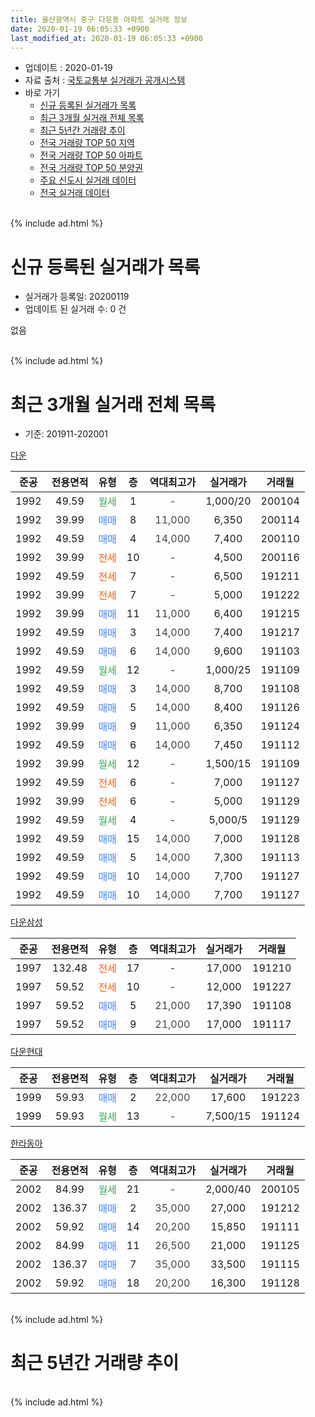 ```yaml
---
title: 울산광역시 중구 다운동 아파트 실거래 정보
date: 2020-01-19 06:05:33 +0900
last_modified_at: 2020-01-19 06:05:33 +0900
---
```


* 업데이트 : 2020-01-19
* 자료 출처 : [국토교통부 실거래가 공개시스템](http://rt.molit.go.kr)
* 바로 가기
    * [신규 등록된 실거래가 목록](#신규-등록된-실거래가-목록)
    * [최근 3개월 실거래 전체 목록](#최근-3개월-실거래-전체-목록)
    * [최근 5년간 거래량 추이](#최근-5년간-거래량-추이)
    * [전국 거래량 TOP 50 지역](https://apt-info.github.io/apt-trade-info/최근-3개월-전국에서-가장-거래가-많이-발생한-지역)
    * [전국 거래량 TOP 50 아파트](https://apt-info.github.io/apt-trade-info/최근-3개월-전국에서-가장-거래가-많이-발생한-아파트)
    * [전국 거래량 TOP 50 분양권](https://apt-info.github.io/apt-trade-info/최근-3개월-전국에서-가장-거래가-많이-발생한-분양권)
    * [주요 신도시 실거래 데이터](https://apt-info.github.io/apt-trade-info/주요-신도시)
    * [전국 실거래 데이터](https://apt-info.github.io/apt-trade-info/전국)
<br>
{% include ad.html %}
<br>

# 신규 등록된 실거래가 목록
* 실거래가 등록일: 20200119
* 업데이트 된 실거래 수: 0 건

없음

<br>
{% include ad.html %}
<br>

# 최근 3개월 실거래 전체 목록
* 기준: 201911-202001


[다운](https://search.naver.com/search.naver?query=%EC%9A%B8%EC%82%B0%EA%B4%91%EC%97%AD%EC%8B%9C+%EC%A4%91%EA%B5%AC+%EB%8B%A4%EC%9A%B4%EB%8F%99+%EB%8B%A4%EC%9A%B4)

|준공|전용면적|유형|층|역대최고가|실거래가|거래월|
|:---:|:---:|:---:|:---:|:---:|:---:|:---:|
|1992|49.59|<span style="color:#34a853">월세</span>|1|<span style="color:#444444">-</span>|1,000/20|200104|
|1992|39.99|<span style="color:#4285f3">매매</span>|8|<span style="color:#444444">11,000</span>|6,350|200114|
|1992|49.59|<span style="color:#4285f3">매매</span>|4|<span style="color:#444444">14,000</span>|7,400|200110|
|1992|39.99|<span style="color:#ff5a00">전세</span>|10|<span style="color:#444444">-</span>|4,500|200116|
|1992|49.59|<span style="color:#ff5a00">전세</span>|7|<span style="color:#444444">-</span>|6,500|191211|
|1992|39.99|<span style="color:#ff5a00">전세</span>|7|<span style="color:#444444">-</span>|5,000|191222|
|1992|39.99|<span style="color:#4285f3">매매</span>|11|<span style="color:#444444">11,000</span>|6,400|191215|
|1992|49.59|<span style="color:#4285f3">매매</span>|3|<span style="color:#444444">14,000</span>|7,400|191217|
|1992|49.59|<span style="color:#4285f3">매매</span>|6|<span style="color:#444444">14,000</span>|9,600|191103|
|1992|49.59|<span style="color:#34a853">월세</span>|12|<span style="color:#444444">-</span>|1,000/25|191109|
|1992|49.59|<span style="color:#4285f3">매매</span>|3|<span style="color:#444444">14,000</span>|8,700|191108|
|1992|49.59|<span style="color:#4285f3">매매</span>|5|<span style="color:#444444">14,000</span>|8,400|191126|
|1992|39.99|<span style="color:#4285f3">매매</span>|9|<span style="color:#444444">11,000</span>|6,350|191124|
|1992|49.59|<span style="color:#4285f3">매매</span>|6|<span style="color:#444444">14,000</span>|7,450|191112|
|1992|39.99|<span style="color:#34a853">월세</span>|12|<span style="color:#444444">-</span>|1,500/15|191109|
|1992|49.59|<span style="color:#ff5a00">전세</span>|6|<span style="color:#444444">-</span>|7,000|191127|
|1992|39.99|<span style="color:#ff5a00">전세</span>|6|<span style="color:#444444">-</span>|5,000|191129|
|1992|49.59|<span style="color:#34a853">월세</span>|4|<span style="color:#444444">-</span>|5,000/5|191129|
|1992|49.59|<span style="color:#4285f3">매매</span>|15|<span style="color:#444444">14,000</span>|7,000|191128|
|1992|49.59|<span style="color:#4285f3">매매</span>|5|<span style="color:#444444">14,000</span>|7,300|191113|
|1992|49.59|<span style="color:#4285f3">매매</span>|10|<span style="color:#444444">14,000</span>|7,700|191127|
|1992|49.59|<span style="color:#4285f3">매매</span>|10|<span style="color:#444444">14,000</span>|7,700|191127|

[다운삼성](https://search.naver.com/search.naver?query=%EC%9A%B8%EC%82%B0%EA%B4%91%EC%97%AD%EC%8B%9C+%EC%A4%91%EA%B5%AC+%EB%8B%A4%EC%9A%B4%EB%8F%99+%EB%8B%A4%EC%9A%B4%EC%82%BC%EC%84%B1)

|준공|전용면적|유형|층|역대최고가|실거래가|거래월|
|:---:|:---:|:---:|:---:|:---:|:---:|:---:|
|1997|132.48|<span style="color:#ff5a00">전세</span>|17|<span style="color:#444444">-</span>|17,000|191210|
|1997|59.52|<span style="color:#ff5a00">전세</span>|10|<span style="color:#444444">-</span>|12,000|191227|
|1997|59.52|<span style="color:#4285f3">매매</span>|5|<span style="color:#444444">21,000</span>|17,390|191108|
|1997|59.52|<span style="color:#4285f3">매매</span>|9|<span style="color:#444444">21,000</span>|17,000|191117|

[다운현대](https://search.naver.com/search.naver?query=%EC%9A%B8%EC%82%B0%EA%B4%91%EC%97%AD%EC%8B%9C+%EC%A4%91%EA%B5%AC+%EB%8B%A4%EC%9A%B4%EB%8F%99+%EB%8B%A4%EC%9A%B4%ED%98%84%EB%8C%80)

|준공|전용면적|유형|층|역대최고가|실거래가|거래월|
|:---:|:---:|:---:|:---:|:---:|:---:|:---:|
|1999|59.93|<span style="color:#4285f3">매매</span>|2|<span style="color:#444444">22,000</span>|17,600|191223|
|1999|59.93|<span style="color:#34a853">월세</span>|13|<span style="color:#444444">-</span>|7,500/15|191124|

[한라동아](https://search.naver.com/search.naver?query=%EC%9A%B8%EC%82%B0%EA%B4%91%EC%97%AD%EC%8B%9C+%EC%A4%91%EA%B5%AC+%EB%8B%A4%EC%9A%B4%EB%8F%99+%ED%95%9C%EB%9D%BC%EB%8F%99%EC%95%84)

|준공|전용면적|유형|층|역대최고가|실거래가|거래월|
|:---:|:---:|:---:|:---:|:---:|:---:|:---:|
|2002|84.99|<span style="color:#34a853">월세</span>|21|<span style="color:#444444">-</span>|2,000/40|200105|
|2002|136.37|<span style="color:#4285f3">매매</span>|2|<span style="color:#444444">35,000</span>|27,000|191212|
|2002|59.92|<span style="color:#4285f3">매매</span>|14|<span style="color:#444444">20,200</span>|15,850|191111|
|2002|84.99|<span style="color:#4285f3">매매</span>|11|<span style="color:#444444">26,500</span>|21,000|191125|
|2002|136.37|<span style="color:#4285f3">매매</span>|7|<span style="color:#444444">35,000</span>|33,500|191115|
|2002|59.92|<span style="color:#4285f3">매매</span>|18|<span style="color:#444444">20,200</span>|16,300|191128|


<br>
{% include ad.html %}
<br>

# 최근 5년간 거래량 추이


<div style="width:100%;">
    <canvas id="deal_progress" height="200"></canvas>
</div>

<script>
new Chart(document.getElementById("deal_progress"), {
    type: 'line',
    data: {
        labels: ['201501','201502','201503','201504','201505','201506','201507','201508','201509','201510','201511','201512','201601','201602','201603','201604','201605','201606','201607','201608','201609','201610','201611','201612','201701','201702','201703','201704','201705','201706','201707','201708','201709','201710','201711','201712','201801','201802','201803','201804','201805','201806','201807','201808','201809','201810','201811','201812','201901','201902','201903','201904','201905','201906','201907','201908','201909','201910','201911','201912','202001'],
        datasets: [{
            label: '매매',
            pointRadius: 1,
            data: [22, 17, 34, 22, 26, 20, 26, 12, 21, 21, 15, 13, 6, 12, 19, 15, 10, 8, 17, 17, 16, 13, 12, 16, 16, 9, 12, 9, 13, 12, 11, 5, 6, 10, 9, 16, 6, 4, 8, 3, 8, 5, 6, 3, 6, 7, 6, 7, 4, 8, 2, 4, 10, 8, 10, 8, 11, 14, 15, 4, 2],
            borderColor: "rgba(255, 201, 14, 1)",
            backgroundColor: "rgba(255, 201, 14, 0.5)",
            fill: false,
            lineTension: 0
        },{
            label: '전월세',
            pointRadius: 1,
            data: [5, 5, 8, 12, 6, 9, 6, 4, 6, 3, 9, 8, 3, 5, 10, 3, 3, 3, 8, 3, 3, 2, 5, 4, 5, 5, 3, 8, 4, 5, 6, 4, 5, 2, 3, 4, 4, 0, 3, 3, 7, 0, 5, 4, 1, 4, 5, 0, 3, 2, 4, 3, 3, 7, 5, 4, 4, 2, 6, 4, 3],
            borderColor: "rgba(0, 141, 185, 1)",
            backgroundColor: "rgba(0, 141, 185, 0.5)",
            fill: false,
            lineTension: 0
        }
        ]
    },
    options: {
        responsive: true,
        title: {
            display: false
        },
        tooltips: {
            mode: 'index',
            intersect: false
        },
        hover: {
            mode: 'nearest',
            intersect: true
        },
        scales: {
            xAxes: [{
                display: true,
                scaleLabel: {
                    display: true,
                    labelString: '년/월'
                }
            }],
            yAxes: [{
                display: true,
                ticks: {
                    suggestedMin: 0,
                },
                scaleLabel: {
                    display: true,
                    labelString: '실거래 수'
                }
            }]
        }
    }
});

</script>


<br>
{% include ad.html %}
<br>

